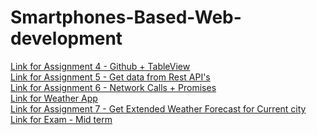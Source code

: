 # Smartphones-Based-Web-development
[Link for Assignment 4 - Github + TableView](https://github.com/sahanadarsh/Smartphones-Based-Web-development/tree/main/TableViewXib)\
[Link for Assignment 5 - Get data from Rest API's](https://github.com/sahanadarsh/Smartphones-Based-Web-development/tree/main/NewsTableViewXib)\
[Link for Assignment 6 - Network Calls + Promises](https://github.com/sahanadarsh/Smartphones-Based-Web-development/tree/main/CommoditiesTableView)\
[Link for Weather App](https://github.com/sahanadarsh/Smartphones-Based-Web-development/tree/main/WeatherApp)\
[Link for Assignment 7 - Get Extended Weather Forecast for Current city](https://github.com/sahanadarsh/Smartphones-Based-Web-development/tree/main/WorldWeather)\
[Link for Exam - Mid term](https://github.com/sahanadarsh/Smartphones-Based-Web-development/tree/main/CovidData)

